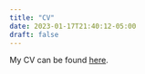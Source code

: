 ```yaml
---
title: "CV"
date: 2023-01-17T21:40:12-05:00
draft: false
---
```


My CV can be found [here](https://1drv.ms/b/s!AqgsL3oz1dqk6DBft6_r4dMeJ36d?e=oMYE5C).
